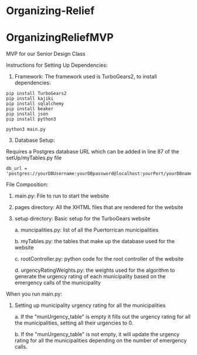 # Organizing-Relief

# OrganizingReliefMVP
MVP for our Senior Design Class

Instructions for Setting Up Dependencies:

1. Framework: The framework used is TurboGears2, to install dependencies:

```
pip install TurboGears2
pip install kajiki
pip install sqlalchemy
pip install beaker
pip install json
pip install python3

python3 main.py

```

3. Database Setup:

Requires a Postgres database URL which can be added in line 87 of the setUp/myTables.py file

```
db_url = 'postgres://yourDBUsername:yourDBpassword@localhost:yourPort/yourDBname'
```

File Composition:

1. main.py: File to run to start the website
2. pages directory: All the XHTML files that are rendered for the website
3. setup directory: Basic setup for the TurboGears website

   a. muncipalities.py: list of all the Puertorrican municipalities

   b. myTables.py: the tables that make up the database used for the website

   c. rootController.py: python code for the root controller of the website

   d. urgencyRatingWeights.py: the weights used for the algorithm to generate the urgency rating of each municipality based on the emergency calls of the municipality

When you run main.py: 

1. Setting up municipality urgency rating for all the municipalities

   a. If the "munUrgency_table" is empty it fills out the urgency rating for all the municipalities, setting all their urgencies to 0.

   b. If the "munUrgency_table" is not empty, it will update the urgency rating for all the municipalities depending on the number of emergency calls. 
